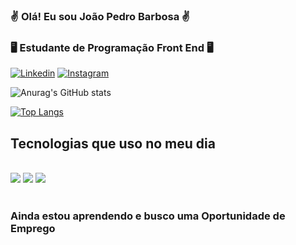 ### ✌️ Olá! Eu sou João Pedro Barbosa ✌️

### 🖥️ Estudante de Programação Front End 🖥️ 

[![Linkedin](https://img.shields.io/badge/LinkedIn-0077B5?style=for-the-badge&logo=linkedin&logoColor=white)](https://www.linkedin.com/in/joãopedrobarbosadesouza/)
[![Instagram](https://img.shields.io/badge/Instagram-E4405F?style=for-the-badge&logo=instagram&logoColor=white)](https://www.instagram.com/joao_pedro1724/)

![Anurag's GitHub stats](https://github-readme-stats.vercel.app/api?username=DevJoao1724&show_icons=true&theme=dracula)

[![Top Langs](https://github-readme-stats.vercel.app/api/top-langs/?username=DevJoao1724)](https://github.com/anuraghazra/github-readme-stats)

## Tecnologias que uso no meu dia

<div style="display: inline_block"><br/>
    <img align="center "src="https://img.shields.io/badge/HTML5-E34F26?style=for-the-badge&logo=html5&logoColor=white"> 
    <img align="center "src="https://img.shields.io/badge/CSS3-1572B6?style=for-the-badge&logo=css3&logoColor=white">
     <img align="center "src="https://img.shields.io/badge/JavaScript-F7DF1E?style=for-the-badge&logo=javascript&logoColor=black">
</div> <br>

### Ainda estou aprendendo e busco uma Oportunidade de Emprego
